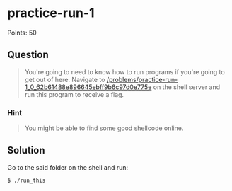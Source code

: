 # practice-run-1

Points: 50

## Question

> You're going to need to know how to run programs if you're going to get out of here. Navigate to [/problems/practice-run-1\_0\_62b61488e896645ebff9b6c97d0e775e](/problems/practice-run-1_0_62b61488e896645ebff9b6c97d0e775e) on the shell server and run this program to receive a flag.

### Hint

> You might be able to find some good shellcode online.

## Solution

Go to the said folder on the shell and run:
```bash
$ ./run_this
```
